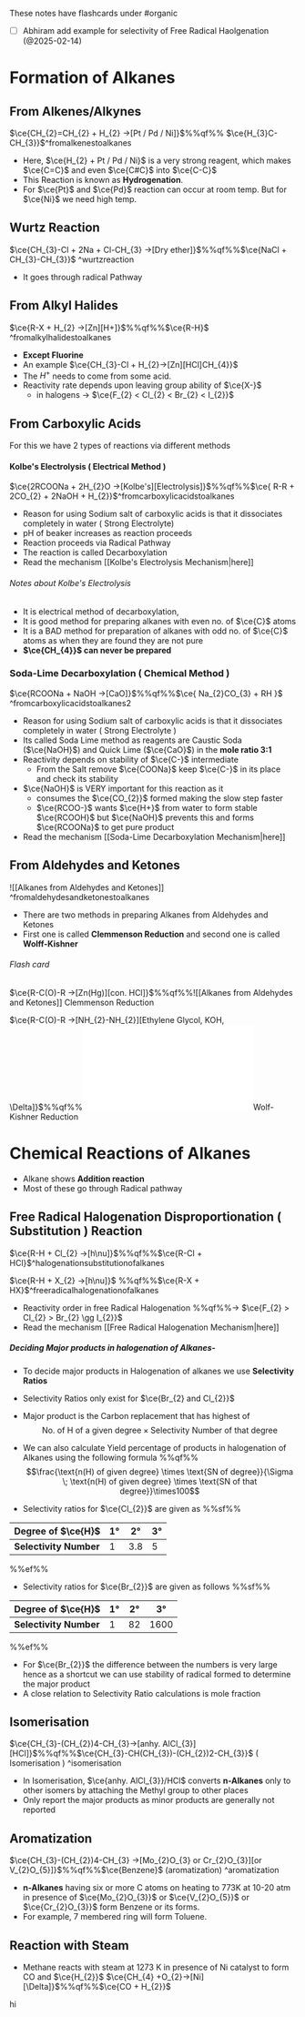 These notes have flashcards under #organic
- [ ] Abhiram add example for selectivity of Free Radical Haolgenation (@2025-02-14)
# Formation of Alkanes
## From Alkenes/Alkynes

$\ce{CH_{2}=CH_{2} + H_{2} ->[Pt / Pd / Ni]}$%%qf%% $\ce{H_{3}C-CH_{3}}$^fromalkenestoalkanes


- Here, $\ce{H_{2} + Pt / Pd / Ni}$ is a very strong reagent, which makes
  $\ce{C=C}$ and even $\ce{C#C}$ into $\ce{C-C}$
- This Reaction is known as **Hydrogenation**.
- For $\ce{Pt}$ and $\ce{Pd}$ reaction can occur at room temp. But for $\ce{Ni}$ we need high temp.

## Wurtz Reaction

$\ce{CH_{3}-Cl + 2Na + Cl-CH_{3} ->[Dry ether]}$%%qf%%$\ce{NaCl + CH_{3}-CH_{3}}$ ^wurtzreaction

- It goes through radical Pathway


## From Alkyl Halides 

$\ce{R-X + H_{2} ->[Zn][H+]}$%%qf%%$\ce{R-H}$ ^fromalkylhalidestoalkanes

- **Except Fluorine** 
- An example $\ce{CH_{3}-Cl + H_{2}->[Zn][HCl]CH_{4}}$
- The $H^+$ needs to come from some acid.
- Reactivity rate depends upon leaving group ability of $\ce{X-}$
  - in halogens -> $\ce{F_{2} < Cl_{2} < Br_{2} < I_{2}}$


## From Carboxylic Acids
For this we have 2 types of reactions via different methods

#### Kolbe's Electrolysis ( Electrical Method )

$\ce{2RCOONa + 2H_{2}O ->[Kolbe's][Electrolysis]}$%%qf%%$\ce{ R-R + 2CO_{2} + 2NaOH + H_{2}}$^fromcarboxylicacidstoalkanes

- Reason for using Sodium salt of carboxylic acids is that it dissociates completely in water ( Strong Electrolyte)
- pH of beaker increases as reaction proceeds
- Reaction proceeds via Radical Pathway 
- The reaction is called Decarboxylation
- Read the mechanism [[Kolbe's Electrolysis Mechanism|here]]

###### Notes about Kolbe's Electrolysis
- It is electrical method of decarboxylation,
- It is good method for preparing alkanes with even no. of $\ce{C}$ atoms
- It is a BAD method for preparation of alkanes with odd no. of $\ce{C}$ atoms as when they are found they are not pure
- **$\ce{CH_{4}}$ can never be prepared**

### Soda-Lime Decarboxylation ( Chemical Method )

$\ce{RCOONa + NaOH ->[CaO]}$%%qf%%$\ce{ Na_{2}CO_{3} + RH }$ ^fromcarboxylicacidstoalkanes2

- Reason for using Sodium salt of carboxylic acids is that it dissociates completely in water ( Strong Electrolyte )
- Its called Soda Lime method as reagents are Caustic Soda ($\ce{NaOH}$) and Quick Lime ($\ce{CaO}$) in the **mole ratio 3:1** 
- Reactivity depends on stability of $\ce{C-}$ intermediate
  - From the Salt remove $\ce{COONa}$ keep $\ce{C-}$ in its place and check its stability
- $\ce{NaOH}$ is VERY important for this reaction as it
  - consumes the $\ce{CO_{2}}$ formed making the slow step faster
  - $\ce{RCOO-}$ wants $\ce{H+}$ from water to form stable $\ce{RCOOH}$ but $\ce{NaOH}$ prevents this and forms $\ce{RCOONa}$ to get pure product
- Read the mechanism [[Soda-Lime Decarboxylation Mechanism|here]]

## From Aldehydes and Ketones
![[Alkanes from Aldehydes and Ketones]] ^fromaldehydesandketonestoalkanes
- There are two methods in preparing Alkanes from Aldehydes and Ketones
- First one is called **Clemmenson Reduction** and second one is called **Wolff-Kishner** 

###### Flash card
$\ce{R-C(O)-R ->[Zn(Hg)][con. HCl]}$%%qf%%![[Alkanes from Aldehydes and Ketones]] Clemmenson Reduction

 $\ce{R-C(O)-R ->[NH_{2}-NH_{2}][Ethylene Glycol, KOH, \Delta]}$%%qf%%![Alkanes from Aldehydes and Ketones](Alkanes%20from%20Aldehydes%20and%20Ketones.md)Wolf-Kishner Reduction
 
# Chemical Reactions of Alkanes
- Alkane shows **Addition reaction**
- Most of these go through Radical pathway
## Free Radical Halogenation Disproportionation ( Substitution ) Reaction

$\ce{R-H + Cl_{2} ->[h\nu]}$%%qf%%$\ce{R-Cl + HCl}$^halogenationsubstitutionofalkanes

$\ce{R-H + X_{2} ->[h\nu]}$ %%qf%%$\ce{R-X + HX}$^freeradicalhalogenationofalkanes

- Reactivity order in free Radical Halogenation %%qf%%-> $\ce{F_{2} > Cl_{2} > Br_{2} \gg I_{2}}$
- Read the mechanism [[Free Radical Halogenation Mechanism|here]]


##### Deciding Major products in halogenation of Alkanes-

- To decide major products in Halogenation of alkanes we use **Selectivity Ratios**
- Selectivity Ratios only exist for $\ce{Br_{2} and Cl_{2}}$
- Major product is the Carbon replacement that has highest of
$$
\text{No. of H of a given degree} \times \text{Selectivity Number of that degree}
$$
- We can also calculate Yield percentage of products in halogenation of Alkanes using the following formula %%qf%%$$\frac{\text{n(H) of given degree} \times \text{SN of degree}}{\Sigma \; \text{n(H) of  given degree} \times \text{SN of that degree}}\times100$$


- Selectivity ratios for $\ce{Cl_{2}}$ are given as
%%sf%%

| **Degree of $\ce{H}$** | 1°  | 2°  | 3°  |
| ---------------------- | --- | --- | --- |
| **Selectivity Number** | 1   | 3.8 | 5   |

%%ef%%

- Selectivity ratios for $\ce{Br_{2}}$ are given as follows
%%sf%%

| **Degree of $\ce{H}$** | 1°  | 2°  | 3°   |
| ---------------------- | --- | --- | ---- |
| **Selectivity Number** | 1   | 82  | 1600 |
%%ef%%

- For $\ce{Br_{2}}$ the difference between the numbers is very large hence as a shortcut we can use stability of radical formed to determine the major product
-  A close relation to Selectivity Ratio calculations is mole fraction

## Isomerisation
$\ce{CH_{3}-(CH_{2})4-CH_{3}->[anhy. AlCl_{3}][HCl]}$%%qf%%$\ce{CH_{3}-CH(CH_{3})-(CH_{2})2-CH_{3}}$ ( Isomerisation ) ^isomerisation
- In Isomerisation, $\ce{anhy. AlCl_{3}}/HCl$ converts **n-Alkanes** only to other isomers by attaching the Methyl group to other places
- Only report the major products as minor products are generally not reported

## Aromatization 
$\ce{CH_{3}-(CH_{2})4-CH_{3} ->[Mo_{2}O_{3} or Cr_{2}O_{3}][or V_{2}O_{5}]}$%%qf%%$\ce{Benzene}$ (aromatization) ^aromatization

- **n-Alkanes** having six or more C atoms on heating to 773K at 10-20 atm in presence of $\ce{Mo_{2}O_{3}}$ or $\ce{V_{2}O_{5}}$ or $\ce{Cr_{2}O_{3}}$ form Benzene or its forms.
- For example, 7 membered ring will form Toluene.

## Reaction with Steam
- Methane reacts with steam at 1273 K in presence of Ni catalyst to form CO and $\ce{H_{2}}$ 
$\ce{CH_{4} +O_{2}->[Ni][\Delta]}$%%qf%%$\ce{CO + H_{2}}$



hi
